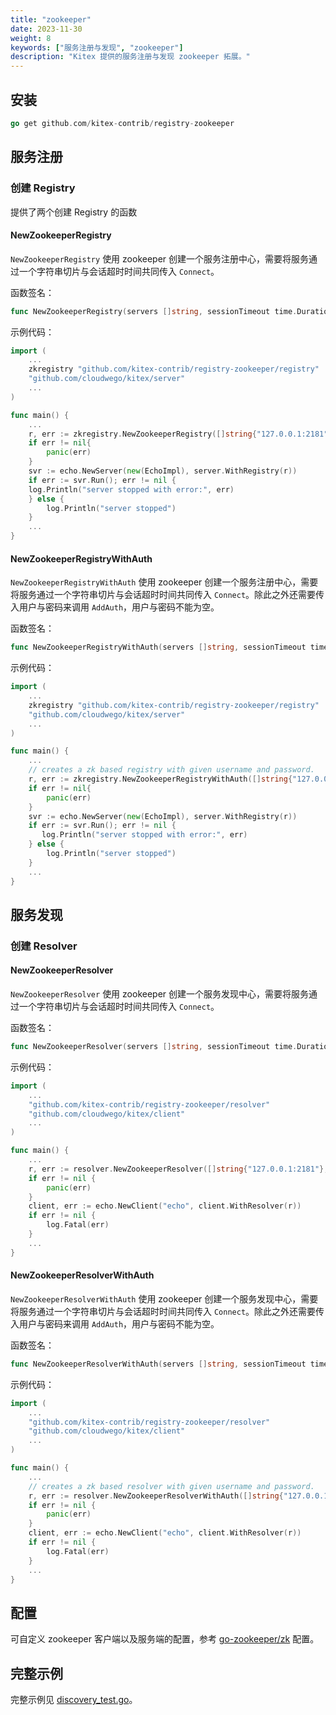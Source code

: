 ```yaml
---
title: "zookeeper"
date: 2023-11-30
weight: 8
keywords: ["服务注册与发现", "zookeeper"]
description: "Kitex 提供的服务注册与发现 zookeeper 拓展。"
---
```


## 安装

```go
go get github.com/kitex-contrib/registry-zookeeper
```

## 服务注册

### 创建 Registry

提供了两个创建 Registry 的函数

#### NewZookeeperRegistry

`NewZookeeperRegistry` 使用 zookeeper 创建一个服务注册中心，需要将服务通过一个字符串切片与会话超时时间共同传入 `Connect`。

函数签名：

```go
func NewZookeeperRegistry(servers []string, sessionTimeout time.Duration) (registry.Registry, error)
```

示例代码：

```go
import (
    ...
	zkregistry "github.com/kitex-contrib/registry-zookeeper/registry"
	"github.com/cloudwego/kitex/server"
    ...
)

func main() {
    ...
    r, err := zkregistry.NewZookeeperRegistry([]string{"127.0.0.1:2181"}, 40*time.Second)
    if err != nil{
        panic(err)
    }
    svr := echo.NewServer(new(EchoImpl), server.WithRegistry(r))
    if err := svr.Run(); err != nil {
    log.Println("server stopped with error:", err)
    } else {
        log.Println("server stopped")
    }
    ...
}
```

#### NewZookeeperRegistryWithAuth

`NewZookeeperRegistryWithAuth` 使用 zookeeper 创建一个服务注册中心，需要将服务通过一个字符串切片与会话超时时间共同传入 `Connect`。除此之外还需要传入用户与密码来调用 `AddAuth`，用户与密码不能为空。

函数签名：

```go
func NewZookeeperRegistryWithAuth(servers []string, sessionTimeout time.Duration, user, password string) (registry.Registry, error)
```

示例代码：

```go
import (
    ...
	zkregistry "github.com/kitex-contrib/registry-zookeeper/registry"
	"github.com/cloudwego/kitex/server"
    ...
)

func main() {
    ...
    // creates a zk based registry with given username and password.
    r, err := zkregistry.NewZookeeperRegistryWithAuth([]string{"127.0.0.1:2181"}, 40*time.Second, "username", "password")
    if err != nil{
        panic(err)
    }
    svr := echo.NewServer(new(EchoImpl), server.WithRegistry(r))
    if err := svr.Run(); err != nil {
       log.Println("server stopped with error:", err)
    } else {
        log.Println("server stopped")
    }
    ...
}
```

## 服务发现

### 创建 Resolver

#### NewZookeeperResolver

`NewZookeeperResolver` 使用 zookeeper 创建一个服务发现中心，需要将服务通过一个字符串切片与会话超时时间共同传入 `Connect`。

函数签名：

```go
func NewZookeeperResolver(servers []string, sessionTimeout time.Duration) (discovery.Resolver, error)
```

示例代码：

```go
import (
    ...
    "github.com/kitex-contrib/registry-zookeeper/resolver"
    "github.com/cloudwego/kitex/client"
    ...
)

func main() {
    ...
    r, err := resolver.NewZookeeperResolver([]string{"127.0.0.1:2181"}, 40*time.Second)
    if err != nil {
        panic(err)
    }
    client, err := echo.NewClient("echo", client.WithResolver(r))
	if err != nil {
		log.Fatal(err)
	}
    ...
}
```

#### NewZookeeperResolverWithAuth

`NewZookeeperResolverWithAuth` 使用 zookeeper 创建一个服务发现中心，需要将服务通过一个字符串切片与会话超时时间共同传入 `Connect`。除此之外还需要传入用户与密码来调用 `AddAuth`，用户与密码不能为空。

函数签名：

```go
func NewZookeeperResolverWithAuth(servers []string, sessionTimeout time.Duration, user, password string) (discovery.Resolver, error)
```

示例代码：

```go
import (
    ...
    "github.com/kitex-contrib/registry-zookeeper/resolver"
    "github.com/cloudwego/kitex/client"
    ...
)

func main() {
    ...
	// creates a zk based resolver with given username and password.
    r, err := resolver.NewZookeeperResolverWithAuth([]string{"127.0.0.1:2181"}, 40*time.Second, "username", "password")
    if err != nil {
        panic(err)
    }
    client, err := echo.NewClient("echo", client.WithResolver(r))
	if err != nil {
		log.Fatal(err)
	}
    ...
}
```

## 配置

可自定义 zookeeper 客户端以及服务端的配置，参考 [go-zookeeper/zk](https://github.com/go-zookeeper/zk) 配置。

## 完整示例

完整示例见 [discovery_test.go](https://github.com/kitex-contrib/registry-zookeeper/blob/main/discovery_test.go)。

